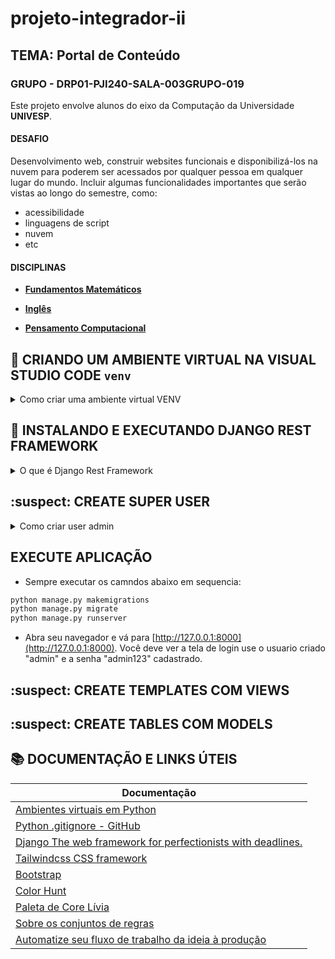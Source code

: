 # projeto-integrador-ii
## TEMA: Portal de Conteúdo
### GRUPO - DRP01-PJI240-SALA-003GRUPO-019

Este projeto envolve alunos do eixo da Computação da Universidade __UNIVESP__.

#### DESAFIO

Desenvolvimento web, construir websites funcionais e disponibilizá-los na nuvem para poderem ser acessados por qualquer pessoa em qualquer lugar do mundo. Incluir algumas funcionalidades importantes que serão vistas ao longo do semestre, como:
- acessibilidade
- linguagens de script
- nuvem
- etc

#### DISCIPLINAS

- [__Fundamentos Matemáticos__](./web_page_app/static/web_page_app/pdf/fundamentos_matematicos/fundamentos_matematicos.md)

- [__Inglês__](./web_page_app/static/web_page_app/pdf/ingles/ingles.md)

- [__Pensamento Computacional__](./web_page_app/static/web_page_app/pdf/pensamento_computacional/pensamento_computacional.md)

## :tada: CRIANDO UM AMBIENTE VIRTUAL NA VISUAL STUDIO CODE `venv`

<details><summary>Como criar uma ambiente virtual VENV</summary>

#### O que é uma `venv` ?

Uma __venv__ (abreviação de virtual environment, ou ambiente virtual) é uma ferramenta essencial no ecossistema do Python. A sua principal função é criar um ambiente isolado e autocontido para cada projeto Python. Pense nela como uma caixa de ferramentas separada para cada projeto que você trabalha.

**OBSERVAÇÃO**: Nunca suba para o repositório or arquivos e o diretório `venv`, antes de subir qualquer commit remoto verificar se consta o arquivo `.gitignore`.

<details><summary>Criando venv pelo terminal Prompt de Comando CMD</summary>

- Execute o comando abaixo na raiz do projeto via prompt de comando:

~~~Shell
python -m venv venv
~~~

- Após criar seu ambiente virtual para o projeto atual. Ative o ambiente virtual com o comando abaixo:

~~~Shell
venv\Scripts\activate
~~~

- Caso queira desativar o ambiente virtal é só executar o comando abaixo:

~~~Shell
deactivate
~~~

</details>

<br>

<details><summary>Criando venv pelo terminal Git Bash</summary>

- Execute o comando abaixo na raiz do projeto via prompt de comando:

~~~Bash
python -m venv venv
~~~

- Após criar seu ambiente virtual para o projeto atual. Ative o ambiente virtual com o comando abaixo:

~~~Bash
source venv/Scripts/activate
~~~

- Caso queira desativar o ambiente virtal é só executar o comando abaixo:

~~~Bash
deactivate
~~~

</details>

<br>

- Validando as bibliotecas instaladas na `venv`:

~~~Bash
pip list
~~~

- Se precisar atualizar a versão do `pip`, execute:

~~~Bash
python.exe -m pip install --upgrade pip
~~~

- Instalando uma biblioteca:

~~~Bash
pip install nome_da_biblioteca
~~~

- Desinstalar uma biblioteca:

~~~Bash
pip uninstall nome_da_biblioteca
~~~

- Criando arquivo `requirements.txt`:

~~~Bash
pip freeze > requirements.txt
~~~

- Instalando bibliotecas do arquivo `requirements.txt`, se ele existir:

~~~Bash
pip install -r requirements.txt
~~~

</details>

## :rocket: INSTALANDO E EXECUTANDO DJANGO REST FRAMEWORK

<details><summary>O que é Django Rest Framework</summary><br>

__Django__ é um framework web de alto nível para Python que incentiva o desenvolvimento rápido e um design limpo e pragmático. Ele foi criado para simplificar o processo de construção de sites e aplicações web complexas, cuidando de grande parte do trabalho pesado por você.

- Instalando a biblioteca `django`

~~~Bash
pip install django
~~~

- Agora você pode usar o comando `django-admin` para criar a estrutura básica do seu projeto, conforme exemplo:<br>
`OBS: O ponto no final é crucial. Ele informa ao Django para criar os arquivos do projeto no diretório atual, evitando uma pasta aninhada desnecessária`

~~~Bash
django-admin startproject nome_do_seu_projeto .
~~~

- Após criar o projeto, o `Django` precisa configurar o banco de dados inicial, para isso, execute o comando `migrate`<br>
`Este comando criará as tabelas necessárias para os aplicativos padrão do Django (autenticação de usuários, sessões, etc.)`

~~~Bash
python manage.py migrate
~~~

- Para ver seu projeto em ação, inicie o servidor de desenvolvimento do `Django`, execute o comando `runserver`:

~~~Bash
python manage.py runserver
~~~

Agora, abra seu navegador e acesse o endereço [http://127.0.0.1:8000/](http://127.0.0.1:8000/). Se tudo deu certo, você verá a página de boas-vindas do Django, indicando que seu projeto foi criado com sucesso.

:clap: Pronto! Seu projeto __Django__ está configurado e pronto para você começar a ser desenvolvido.

<details><summary>Crie um Aplicativo Django</summary>

- Projetos `Django` são divididos em "**aplicativos**". É uma boa prática criar um aplicativo para cada funcionalidade principal do seu site.<br>
`OBS: Certifique-se de que sua venv esteja ativada e que você esteja no diretório raiz do seu projeto (onde está o manage.py). Isso criará uma nova pasta chamada core (ou o nome que você escolher para seu aplicativo) dentro do seu projeto.`

~~~Bash
python manage.py startapp core
~~~

- Registre o Aplicativo, após criar o aplicativo, você precisa registrá-lo no seu projeto Django. Abra o arquivo nome_do_seu_projeto/settings.py (dentro da pasta principal do seu projeto). Procure a lista INSTALLED_APPS e adicione o nome do seu aplicativo ('core') a ela.

~~~Python
# nome_do_seu_projeto/settings.py

INSTALLED_APPS = [
    'django.contrib.admin',
    'django.contrib.auth',
    'django.contrib.contenttypes',
    'django.contrib.sessions',
    'django.contrib.messages',
    'django.contrib.staticfiles',
    'core',  # Adicione esta linha
]
~~~

- Crie a View (Lógica da Página).
`OBS: A view é uma função Python que recebe uma requisição web e retorna uma resposta web. Abra o arquivo core/views.py. Adicione o seguinte código para criar uma view que retorna "Hello World".`

~~~Python
# core/views.py

from django.shortcuts import render
from django.http import HttpResponse

def home(request):
    return HttpResponse("Hello World!")
~~~

-  Defina as URLs do Aplicativo
`OBS: Agora você precisa dizer ao Django qual URL deve ser mapeada para a sua view home. Dentro da pasta core, crie um novo arquivo chamado urls.py. Adicione o seguinte código a core/urls.py`<br>
`path('', views.home, name='home'): Este é o mapeamento. O '' indica uma URL vazia, ou seja, a raiz do seu aplicativo. Quando alguém acessa essa URL, a função views.home será chamada. name='home' é um nome opcional para esta URL, útil para referenciá-la em outras partes do seu código Django.`

~~~Python
# core/urls.py

from django.urls import path
from . import views

urlpatterns = [
    path('', views.home, name='home'),
]
~~~

- Inclua as URLs do Aplicativo no Projeto Principal
`OBS: Por fim, você precisa incluir as URLs do seu aplicativo (core/urls.py) no arquivo de URLs principal do seu projeto. Abra o arquivo nome_do_seu_projeto/urls.py (o arquivo principal, não o do seu aplicativo core). Adicione a função include e inclua as URLs do seu aplicativo`<br>
`path('', include('core.urls')): Isso significa que qualquer requisição para a raiz do seu site ('') será "delegada" ao arquivo core/urls.py para ser resolvida`

~~~Python
# nome_do_seu_projeto/urls.py

from django.contrib import admin
from django.urls import path, include # Adicione 'include'

urlpatterns = [
    path('admin/', admin.site.urls),
    path('', include('core.urls')), # Adicione esta linha
]
~~~

- Teste Sua Página

~~~Bash
python manage.py runserver
~~~

- Abra seu navegador e vá para [http://127.0.0.1:8000/](http://127.0.0.1:8000/). Você deve ver a mensagem "Hello World!" na tela.

:star: Sua primeira página Django está configurada! PARABÉNS!

</details>

</details>

## :suspect: CREATE SUPER USER

<details><summary>Como criar user admin</summary>

- Execute o comando abaixo:

~~~Bash
python manage.py createsuperuser
~~~

- Em seguida informe o nome do super-usuario a ser criado:

Ex: admin

- Informe a senha de acesso desse superuser, será necessário informar duas vezes!

- Abra seu navegador e vá para [http://127.0.0.1:8000/admin](http://127.0.0.1:8000/admin). Você deve ver a tela de login use o usuario criado "admin" e o "password" cadastrado.

</details>

## EXECUTE APLICAÇÃO

- Sempre executar os camndos abaixo em sequencia:

~~~Bash
python manage.py makemigrations
python manage.py migrate
python manage.py runserver
~~~

- Abra seu navegador e vá para [http://127.0.0.1:8000](http://127.0.0.1:8000). Você deve ver a tela de login use o usuario criado "admin" e a senha "admin123" cadastrado.

## :suspect: CREATE TEMPLATES COM VIEWS

## :suspect: CREATE TABLES COM MODELS

## :books: DOCUMENTAÇÃO E LINKS ÚTEIS

| Documentação                                                                                                   |
| -------------------------------------------------------------------------------------------------------------- |
| [Ambientes virtuais em Python](https://www.alura.com.br/artigos/ambientes-virtuais-em-python?utm_term=&utm_campaign=topo-aon-search-gg-dsa-artigos_conteudos&utm_source=google&utm_medium=cpc&campaign_id=11384329873_164240702375_703853654617&utm_id=11384329873_164240702375_703853654617&hsa_acc=7964138385&hsa_cam=topo-aon-search-gg-dsa-artigos_conteudos&hsa_grp=164240702375&hsa_ad=703853654617&hsa_src=g&hsa_tgt=aud-527303763294:dsa-2276348409543&hsa_kw=&hsa_mt=&hsa_net=google&hsa_ver=3&gad_source=1&gad_campaignid=11384329873&gbraid=0AAAAADpqZID_G8Ba9vYHZbPsGcK5Sc753&gclid=Cj0KCQjwqebEBhD9ARIsAFZMbfwdkmn1_ZMTSaenOgbTQ9FBlhgSl8mt40JQoZrRnY2Xdtd0yvulnfQaArkpEALw_wcB) |
| [Python .gitignore - GitHub](https://raw.githubusercontent.com/github/gitignore/master/Python.gitignore)       |
| [Django The web framework for perfectionists with deadlines.](https://docs.djangoproject.com/en/5.2/releases/) |
| [Tailwindcss CSS framework](https://tailwindcss.com/)                                                          |
| [Bootstrap](https://getbootstrap.com/)                                                                         |
| [Color Hunt](https://colorhunt.co/)                                                                            |
| [Paleta de Core Lívia](https://colorhunt.co/palette/52357b5459ac648db3b2d8ce)                                  |
| [Sobre os conjuntos de regras](https://docs.github.com/pt/repositories/configuring-branches-and-merges-in-your-repository/managing-rulesets/about-rulesets) |
| [Automatize seu fluxo de trabalho da ideia à produção](https://github.com/features/actions?locale=pt-BR)       |
